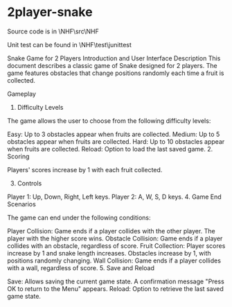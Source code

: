 # 2player-snake

Source code is in \NHF\src\NHF

Unit test can be found in \NHF\test\junittest

Snake Game for 2 Players
Introduction and User Interface Description
This document describes a classic game of Snake designed for 2 players. The game features obstacles that change positions randomly each time a fruit is collected.

Gameplay
1. Difficulty Levels

The game allows the user to choose from the following difficulty levels:

Easy: Up to 3 obstacles appear when fruits are collected.
Medium: Up to 5 obstacles appear when fruits are collected.
Hard: Up to 10 obstacles appear when fruits are collected.
Reload: Option to load the last saved game.
2. Scoring

Players' scores increase by 1 with each fruit collected.

3. Controls

Player 1: Up, Down, Right, Left keys.
Player 2: A, W, S, D keys.
4. Game End Scenarios

The game can end under the following conditions:

Player Collision: Game ends if a player collides with the other player. The player with the higher score wins.
Obstacle Collision: Game ends if a player collides with an obstacle, regardless of score.
Fruit Collection: Player scores increase by 1 and snake length increases. Obstacles increase by 1, with positions randomly changing.
Wall Collision: Game ends if a player collides with a wall, regardless of score.
5. Save and Reload

Save: Allows saving the current game state. A confirmation message "Press OK to return to the Menu" appears.
Reload: Option to retrieve the last saved game state.
